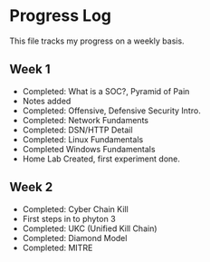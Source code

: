 # Progress Log

This file tracks my progress on a weekly basis.

## Week 1
- Completed: What is a SOC?, Pyramid of Pain
- Notes added
- Completed:  Offensive, Defensive Security Intro.
- Completed: Network Fundaments
- Completed: DSN/HTTP Detail
- Completed: Linux Fundamentals
- Completed Windows Fundamentals
- Home Lab Created, first experiment done.

## Week 2
- Completed: Cyber Chain Kill
- First steps in to phyton 3
- Completed: UKC (Unified Kill Chain)
- Completed: Diamond Model 
- Completed: MITRE 